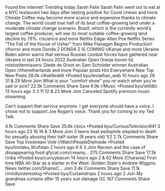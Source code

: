 Found the internet!
Trending today
Sarah Palin
Sarah Palin went out to eat at a NYC restaurant two days after testing positive for Covid
r/news and more
Climate
Coffee may become more scarce and expensive thanks to climate change. The world could lose half of its best coffee-growing land under a moderate climate change scenario. Brazil, which is the currently world’s largest coffee producer, will see its most suitable coffee-growing land decline by 79%.
r/science and more
Netflix
Edgar Allan Poe Netflix Series “The Fall of the House of Usher” from Mike Flanagan Begins Production!
r/horror and more
Donda 2
DONDA 2 IS COMING
r/Kanye and more
Ukraine
Biden admin warns that serious Russian combat forces have gathered near Ukraine in last 24 hours
2022 Australian Open
Oranje boven bij rolstoeltennissers: Diede de Groot en Sam Schröder winnen Australian Open
r/thenetherlands and more
Popular posts
Hot
Everywhere
New
Top
New Posts
28.0k
r/AskReddit
•Posted byu/leviathan_web
10 hours ago
28
31
& 29 More
Join
What is your "comfort show" you re-watch when you're sad or sick?
22.3k Comments
Share
Save
6.9k
r/Music
•Posted byu/stilldbi
13 hours ago
3
2
11
12
& 23 More
Join
Canceled Spotify premium
music streaming

Can’t support that service anymore. I get everyone should have a voice. I chose not to support Joe Rogan’s voice. Thank you for coming to my Ted Talk.

4.1k Comments
Share
Save
25.6k
r/pics
•Posted byu/CuriousTelevision941
3 hours ago
23
16
16
& 3 More
Join
3 teens beat pedophile stepdad to death for sexually abusing their half-sister (9 years old)
1/2
2.7k Comments
Share
Save
Top livestream
Vote
r/WatchPeopleDieInside
•Posted byu/Inotaku_Wulfstan
2 hours ago
6
6
3
Join
Racoon and the case of dissappearing food
gfycat.com/creamy...
275 Comments
Share
Save
17.3k
r/nba
•Posted byu/curryybacon
14 hours ago
2
& 62 More
[Charania] First-time NBA All-Star as a starter in the West: Golden State's Andrew Wiggins.
News
twitter.com/ShamsC...
Join
3.4k Comments
Share
Save
11.1k
r/mildlyinteresting
•Posted byu/Curtaindrops
2 hours ago
2
Join
My grandmas curtains after 15 years sun damage
OC
167 Comments
Share
Save